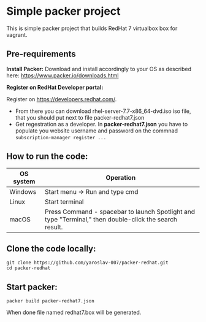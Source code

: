 

# Simple packer project
This is simple packer project that builds RedHat 7 virtualbox box for vagrant.

## Pre-requirements

**Install Packer:**
Download and install accordingly to your OS as described here:
https://www.packer.io/downloads.html


**Register on RedHat Developer portal:**


Register on https://developers.redhat.com/. 
 - From there you can download rhel-server-7.7-x86_64-dvd.iso iso file, that you should put next to file packer-redhat7.json
 - Get regestration as a developer. In **packer-redhat7.json** you have to populate you website username and password on the commnad  `subscription-manager register ...`


## How to run the code:


 OS system | Operation
 ------------ | -------------
| Windows | Start menu -> Run and type cmd |
| Linux  |Start terminal |
| macOS | Press Command - spacebar to launch Spotlight and type "Terminal," then double-click the search result. |

## Clone the code locally:

    git clone https://github.com/yaroslav-007/packer-redhat.git
    cd packer-redhat

## Start packer:

    packer build packer-redhat7.json

When done file named redhat7.box will be generated.